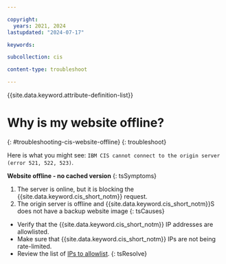 ```yaml
---

copyright:
  years: 2021, 2024
lastupdated: "2024-07-17"

keywords:

subcollection: cis

content-type: troubleshoot

---
```


{{site.data.keyword.attribute-definition-list}}

# Why is my website offline?
{: #troubleshooting-cis-website-offline}
{: troubleshoot}

Here is what you might see: `IBM CIS cannot connect to the origin server (error 521, 522, 523)`.

**Website offline - no cached version**
{: tsSymptoms}


1. The server is online, but it is blocking the {{site.data.keyword.cis_short_notm}} request.
2. The origin server is offline and {{site.data.keyword.cis_short_notm}}S does not have a backup website image
{: tsCauses}


* Verify that the {{site.data.keyword.cis_short_notm}} IP addresses are allowlisted.
* Make sure that {{site.data.keyword.cis_short_notm}} IPs are not being rate-limited.
* Review the list of [IPs to allowlist](/docs/cis?topic=cis-cis-allowlisted-ip-addresses).
{: tsResolve}
